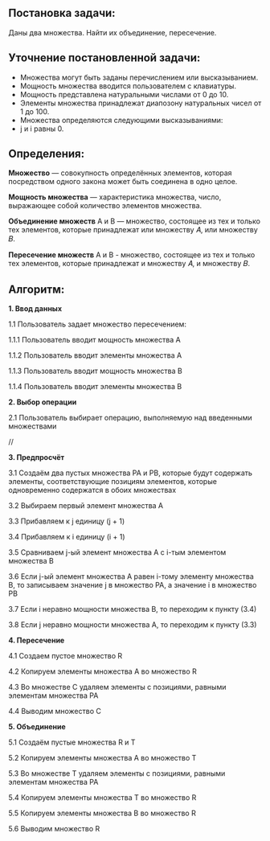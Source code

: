 ## Постановка задачи:

Даны два множества. Найти их объединение, пересечение. 

## Уточнение постановленной задачи:

- Множества могут быть заданы перечислением или высказыванием. 
- Мощность множества вводится пользователем с клавиатуры. 
- Мощность представлена натуральными числами от 0 до 10.
- Элементы множества принадлежат диапозону натуральных чисел от 1 до 100.
- Множества определяются следующими высказываниями:
- j и i равны 0. 


## Определения:

**Множество** — совокупность определённых элементов, которая посредством одного закона может быть соединена в одно целое.

**Мощность множества** — характеристика множества, число, выражающее собой количество элементов множества. 

**Объединение множеств** А и В — множество,
состоящее из тех и только тех элементов, которые принадлежат или множеству 𝐴, или
множеству 𝐵. 

**Пересечение множеств** А и В - множество, состоящее из
тех и только тех элементов, которые принадлежат и множеству 𝐴, и множеству 𝐵.


## Алгоритм:
**1. Ввод данных**

1.1 Пользователь задает множество пересечением:

1.1.1 Пользователь вводит мощность множества А

1.1.2 Пользователь вводит элементы множества А

1.1.3 Пользователь вводит мощность множества В

1.1.4 Пользователь вводит элементы множества В

**2. Выбор операции**

2.1 Пользователь выбирает операцию, выполняемую над введенными множествами

//

**3. Предпросчёт**

3.1 Создаём два пустых множества PA и PB, которые будут содержать элементы, соответствующие позициям элементов, которые одновременно содержатся в обоих множествах

3.2 Выбираем первый элемент множества A

3.3 Прибавляем к j единицу (j + 1)

3.4 Прибавляем к i единицу (i + 1)

3.5 Сравниваем j-ый элемент множества A с i-тым элементом множества B 

3.6 Если j-ый элемент множества A равен i-тому элементу множества B, то записываем значение j в множество PA, а значение i в множество PB

3.7 Если i неравно мощности множества B, то переходим к пункту (3.4)

3.8 Если j неравно мощности множества A, то переходим к пункту (3.3)

**4. Пересечение**

4.1 Создаем пустое множество R

4.2 Копируем элементы множества A во множество R

4.3 Во множестве C удаляем элементы с позициями, равными элементам множества PA

4.4 Выводим множество C

**5. Объединение**

5.1 Создаём пустые множества R и T 

5.2 Копируем элементы множества A во множество T
    
5.3 Во множестве T удаляем элементы с позициями, равными элементам множества PA

5.4 Копируем элементы множества T во множество R 

5.5 Копируем элементы множества B во множество R 

5.6 Выводим множество R

 

 
